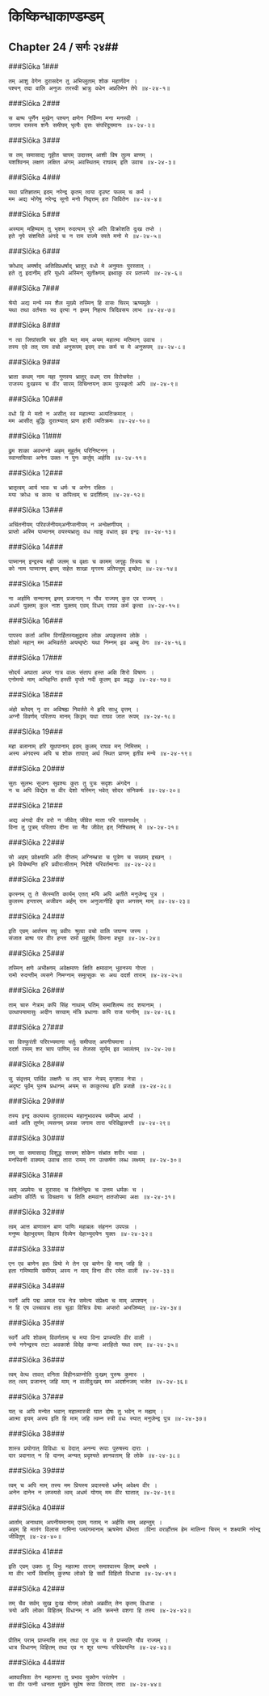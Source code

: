 किष्किन्धाकाण्डम्डम्
===============================


## Chapter 24  / सर्गः २४##


###Slōka 1###


    तम् आशु वेगेन दुरासदेन तु अभिप्लुताम् शोक महार्णवेन ।
    पश्यन् तदा वालि अनुजः तरस्वी भ्रात्रुः वधेन अप्रतिमेन तेपे ॥४-२४-१॥


###Slōka 2###


    स बाष्प पूर्णेन मुखेन् पश्यन् क्षणेन निर्विण्ण मना मनस्वी ।
    जगाम रामस्य शनैः समीपम् भृत्यैः वृत्तः संपरिदूयमानः ॥४-२४-२॥


###Slōka 3###


    स तम् समासाद्य गृहीत चापम् उदात्तम् आशी विष तुल्य बाणम् ।
    यशश्विनम् लक्षण लक्षित अंगम् अवस्थितम् राघवम् इति उवाच ॥४-२४-३॥


###Slōka 4###


    यथा प्रतिज्ञातम् इदम् नरेन्द्र कृतम् त्वया दृउष्ट फलम् च कर्म ।
    मम अद्य भोगेषु नरेन्द्र सूनो मनो निवृत्तम् हत जिवितेन ॥४-२४-४॥


###Slōka 5###


    अस्याम् महिष्याम् तु भृशम् रुदत्याम् पुरे अति विक्रोशति दुःख तप्ते ।
    हते नृपे संशयिते अंगदे च न राम राज्ये रमते मनो मे ॥४-२४-५॥


###Slōka 6###


    क्रोधाद् अमर्षाद् अतिविप्रधर्षाद् भ्रातुर् वधो मे अनुमतः पुरस्तात् ।
    हते तु इदानीम् हरि यूधपे अस्मिन् सुतीक्ष्णम् इक्ष्वाकु वर प्रतप्स्ये ॥४-२४-६॥


###Slōka 7###


    श्रेयो अद्य मन्ये मम शैल मुख्ये तस्मिन् हि वासः चिरम् ऋष्यमूके ।
    यथा तथा वर्तयतः स्व वृत्या न इमम् निहत्य त्रिदिवसय लाभः ॥४-२४-७॥


###Slōka 8###


    न त्वा जिघांसामि चर इति यत् माम् अयम् महात्मा मतिमान् उवाच ।
    तस्य एवे तत् राम वचो अनुरूपम् इदम् वचः कर्म च मे अनुरूपम् ॥४-२४-८॥


###Slōka 9###


    भ्राता कथम् नाम महा गुणस्य भ्रातुर् वधम् राम विरोचयेत ।
    राजस्य दुःखस्य च वीर सारम् विचिन्तयन् काम पुरस्कृतो अपि ॥४-२४-९॥


###Slōka 10###


    वधो हि मे मतो न असीत् स्व महात्म्या अव्यतिक्रमात् ।
    मम आसीत् बुद्धिः दुरात्म्यात् प्राण हारी व्यतिक्रमः ॥४-२४-१०॥


###Slōka 11###


    द्रुम शाका अवभग्नो अहम् मुहुर्तम् परिनिष्टनन् ।
    स्वान्तयित्वा अनेन उक्तः न पुनः कर्तुम् अर्हसि ॥४-२४-११॥


###Slōka 12###


    भ्रातृत्वम् आर्य भावः च धर्मः च अनेन रक्षितः ।
    मया क्रोधः च कामः च कपित्वम् च प्रदर्शितम् ॥४-२४-१२॥


###Slōka 13###


    अचिंतनीयम् परिवर्जनीयम्अनीप्सनीयम् न अन्वेक्षणीयम् ।
    प्राप्तो अस्मि पाप्मानम् वयस्यभ्रातुः वध त्वाष्ट्र वधात् इव इन्द्रः ॥४-२४-१३॥


###Slōka 14###


    पाप्मानम् इन्द्रस्य मही जलम् च वृक्षाः च कामम् जगृहुः स्त्रियः च ।
    को नाम पाप्मानम् इमम् सहेत शाखा मृगस्य प्रतिपत्तुम् इच्छेत् ॥४-२४-१४॥


###Slōka 15###


    ना अर्हामि सन्मानम् इमम् प्रजानाम् न यौव राज्यम् कुत एव राज्यम् ।
    अधर्म युक्तम् कुल नाश युक्तम् एवम् विधम् राघव कर्म कृत्वा ॥४-२४-१५॥


###Slōka 16###


    पापस्य कर्ता अस्मि विगर्हितस्यक्षुद्रस्य लोक अपकृतस्य लोके ।
    शोको महान् मम अभिवर्तते अयम्वृष्टेः यथा निम्नम् इव अम्बु वेगः ॥४-२४-१६॥


###Slōka 17###


    सोदर्य अघाता अपर गात्र वालः संताप हस्त अक्षि शिरो विषाणः ।
    एनोमयो माम् अभिहन्ति हस्ती दृप्तो नदी कूलम् इव प्रवृद्धः ॥४-२४-१७॥


###Slōka 18###


    अंहो बतेदम् नृ वर अविषह्य निवर्तते मे हृदि साधु वृत्तम् ।
    अग्नौ विवर्णम् परितप्य मानम् किट्टम् यथा राघव जात रूपम् ॥४-२४-१८॥


###Slōka 19###


    महा बलानाम् हरि यूथपानाम् इदम् कुलम् राघव मन् निमित्तम् ।
    अस्य अंगदस्य अपि च शोक तापात् अर्थ स्थित प्राणम् इतीव मन्ये ॥४-२४-१९॥


###Slōka 20###


    सुतः सुलभः सुजनः सुवश्यः कुतः तु पुत्रः सदृशः अंगदेन ।
    न च अपि विद्येत स वीर देशो यस्मिन् भवेत् सोदर संनिकर्षः ॥४-२४-२०॥


###Slōka 21###


    अद्य अंगदो वीर वरो न जीवेत् जीवेत माता परि पालनार्थम् ।
    विना तु पुत्रम् परिताप दीना सा नैव जीवेत् इत् निश्चितम् मे ॥४-२४-२१॥


###Slōka 22###


    सो अहम् प्रवेक्ष्यामि अति दीप्तम् अग्निम्भ्रत्रा च पुत्रेण च सख्यम् इच्छन् ।
    इमे विचेष्यन्ति हरि प्रवीराःसीताम् निदेशे परिवर्तमानाः ॥४-२४-२२॥


###Slōka 23###


    कृत्स्नम् तु ते सेत्स्यति कार्यम् एतत् मयि अपि अतीते मनुजेन्द्र पुत्र ।
    कुलस्य हन्तारम् अजीवन अर्हम् राम अनुजानीहि कृत अगसम् माम् ॥४-२४-२३॥


###Slōka 24###


    इति एवम् आर्तस्य रघु प्रवीरः श्रुत्वा वचो वालि जघन्य जस्य ।
    संजात बाष्प पर वीर हन्ता रामो मुहूर्तम् विमना बभूव ॥४-२४-२४॥


###Slōka 25###


    तस्मिन् क्षणे अभीक्ष्णम् अवेक्षमाणः क्षिति क्षमावान् भुवनस्य गोप्ता ।
    रामो रुदन्तीम् व्यसने निमग्नाम् समुत्सुकः सः अथ ददर्श ताराम् ॥४-२४-२५॥


###Slōka 26###


    ताम् चारु नेत्राम् कपि सिंह नाथाम् पतिम् समाश्लिष्य तद शयानाम् ।
    उत्थापयामासुः अदीन सत्त्वाम् मंत्रि प्रधानाः कपि राज पत्नीम् ॥४-२४-२६॥


###Slōka 27###


    सा विस्फुरंती परिरभ्यमाणा भर्तुः समीपात् अपनीयमाना ।
    ददर्श रामम् शर चाप पाणिम् स्व तेजसा सूर्यम् इव ज्वलंतम् ॥४-२४-२७॥


###Slōka 28###


    सु संवृत्तम् पार्थिव लक्षणैः च तम् चारु नेत्रम् मृगशाव नेत्रा ।
    अदृष्ट पूर्वम् पुरुष प्रधानम् अयम् स काकुत्स्थ इति प्रजज्ञे ॥४-२४-२८॥


###Slōka 29###


    तस्य इन्द्र कल्पस्य दुरासदस्य महानुभावस्य समीपम् आर्या ।
    आर्त अति तूर्णम् व्यसनम् प्रपन्ना जगाम तारा परिविह्वलन्ती ॥४-२४-२९॥


###Slōka 30###


    तम् सा समासाद्य विशुद्ध सत्त्वम् शोकेन संभ्रांत शरीर भावा ।
    मनस्विनी वाक्यम् उवाच तारा रामम् रण उत्कर्षण लब्ध लक्ष्यम् ॥४-२४-३०॥


###Slōka 31###


    त्वम् अप्रमेयः च दुरासदः च जितेन्द्रियः च उत्तम धर्मकः च ।
    अक्षीण कीर्तिः च विचक्षणः च क्षिति क्षमवान् क्षतजोपमा अक्षः ॥४-२४-३१॥


###Slōka 32###


    त्वम् आत्त बाणासन बाण पाणिः महाबलः संहनन उपपन्नः ।
    मनुष्य देहाभुदयम् विहाय दिव्येन देहाभ्युदयेन युक्तः ॥४-२४-३२॥


###Slōka 33###


    एन एव बाणेन हतः प्रियो मे तेन एव बाणेन हि माम् जहि हि ।
    हता गमिष्यामि समीपम् अस्य न माम् विना वीर रमेत वाली ॥४-२४-३३॥


###Slōka 34###


    स्वर्गे अपि पद्म अमल पत्र नेत्र समेत्य संप्रेक्ष्य च माम् अपश्यन् ।
    न हि एष उच्चावच ताम्र चूडा विचित्र वेषाः अप्सरो अभजिष्यत् ॥४-२४-३४॥


###Slōka 35###


    स्वर्गे अपि शोकम् विवर्णताम् च मया विना प्राप्स्यति वीर वाली ।
    रम्ये नगेन्द्रस्य तटा अवकाशे विदेह कन्या अरहितो यथा त्वम् ॥४-२४-३५॥


###Slōka 36###


    त्वम् वेत्थ तावत् वनिता विहीनःप्राप्नोति दुःखम् पुरुषः कुमारः ।
    तत् त्वम् प्रजानन् जहि माम् न वालीदुःखम् मम अदर्शनजम् भजेत ॥४-२४-३६॥


###Slōka 37###


    यत् च अपि मन्येत भवान् महात्मास्त्री घात दोषः तु भवेन् न मह्यम् ।
    आत्मा इयम् अस्य इति हि माम् जहि त्वम्न स्त्री वधः स्यात् मनुजेन्द्र पुत्र ॥४-२४-३७॥


###Slōka 38###


    शास्त्र प्रयोगात् विविधाः च वेदात् अनन्य रूपाः पुरुषस्य दाराः ।
    दार प्रदानात् न हि दानम् अन्यत् प्रदृश्यते ज्ञानवताम् हि लोके ॥४-२४-३८॥


###Slōka 39###


    त्वम् च अपि माम् तस्य मम प्रियस्य प्रदास्यसे धर्मम् अवेक्ष्य वीर ।
    अनेन दानेन न लप्स्यसे त्वम् अधर्म योगम् मम वीर घातात् ॥४-२४-३९॥


###Slōka 40###


    आर्ताम् अनाथाम् अपनीयमानाम् एवम् गताम् न अर्हसि माम् अहन्तुम् ।
    अहम् हि मातंग विलास गामिना प्लवंगमानाम् ऋषभेण धीमता ।विना वरार्होत्तम हेम मालिना चिरम् न शक्ष्यामि नरेन्द्र जीवितुम् ॥४-२४-४०॥


###Slōka 41###


    इति एवम् उक्तः तु विभुः महात्मा ताराम् समाश्वास्य हितम् बभाषे ।
    मा वीर भार्ये विमतिम् कुरुष्व लोको हि सर्वो विहितो विधात्रा ॥४-२४-४१॥


###Slōka 42###


    तम् चैव सर्वम् सुख दुःख योगम् लोको अब्रवीत् तेन कृतम् विधात्रा ।
    त्रयो अपि लोका विहितम् विधानम् न अति क्रमन्ते वशगा हि तस्य ॥४-२४-४२॥


###Slōka 43###


    प्रीतिम् पराम् प्राप्स्यसि ताम् तथा एव पुत्रः च ते प्रप्स्यति यौव राज्यम् ।
    धात्र विधानम् विहितम् तथा एव न शूर पत्न्यः परिदेवयन्ति ॥४-२४-४३॥


###Slōka 44###


    आश्वासिता तेन महत्मना तु प्रभाव युक्तेन परंतपेन ।
    सा वीर पत्नी ध्वनता मुखेन सुवेष रूपा विरराम् तारा ॥४-२४-४४॥


